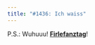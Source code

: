 ```yaml
---
title: "#1436: Ich waiss"
---
```


P.S.: Wuhuuu! <a href="http://www.fonflatter.de/kalender"><strong>Firlefanztag</strong></a>!
